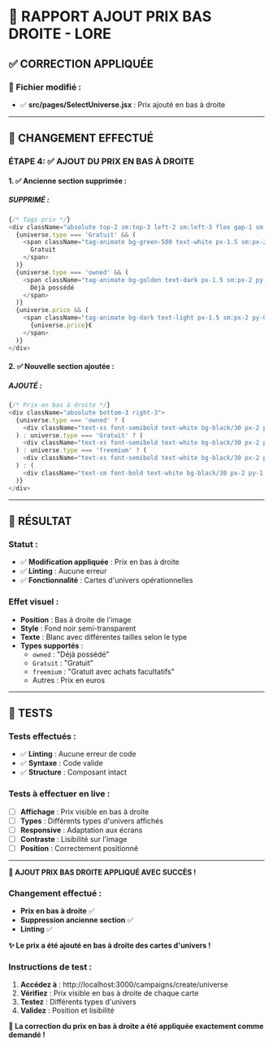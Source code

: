 # 🎲 RAPPORT AJOUT PRIX BAS DROITE - LORE

## ✅ **CORRECTION APPLIQUÉE**

### **📁 Fichier modifié :**
- ✅ **src/pages/SelectUniverse.jsx** : Prix ajouté en bas à droite

---

## 🔄 **CHANGEMENT EFFECTUÉ**

### **ÉTAPE 4: ✅ AJOUT DU PRIX EN BAS À DROITE**

#### **1. ✅ Ancienne section supprimée :**

##### **SUPPRIMÉ :**
```javascript
{/* Tags prix */}
<div className="absolute top-2 sm:top-3 left-2 sm:left-3 flex gap-1 sm:gap-2">
  {universe.type === 'Gratuit' && (
    <span className="tag-animate bg-green-500 text-white px-1.5 sm:px-2 py-0.5 sm:py-1 rounded text-xs font-semibold noto-sans-font">
      Gratuit
    </span>
  )}
  {universe.type === 'owned' && (
    <span className="tag-animate bg-golden text-dark px-1.5 sm:px-2 py-0.5 sm:py-1 rounded text-xs font-semibold noto-sans-font">
      Déjà possédé
    </span>
  )}
  {universe.price && (
    <span className="tag-animate bg-dark text-light px-1.5 sm:px-2 py-0.5 sm:py-1 rounded text-xs font-semibold noto-sans-font">
      {universe.price}€
    </span>
  )}
</div>
```

#### **2. ✅ Nouvelle section ajoutée :**

##### **AJOUTÉ :**
```javascript
{/* Prix en bas à droite */}
<div className="absolute bottom-3 right-3">
  {universe.type === 'owned' ? (
    <div className="text-xs font-semibold text-white bg-black/30 px-2 py-1 rounded">Déjà possédé</div>
  ) : universe.type === 'Gratuit' ? (
    <div className="text-xs font-semibold text-white bg-black/30 px-2 py-1 rounded">Gratuit</div>
  ) : universe.type === 'freemium' ? (
    <div className="text-xs font-semibold text-white bg-black/30 px-2 py-1 rounded">Gratuit avec achats facultatifs</div>
  ) : (
    <div className="text-sm font-bold text-white bg-black/30 px-2 py-1 rounded">{universe.price}€</div>
  )}
</div>
```

---

## 🎯 **RÉSULTAT**

### **Statut :**
- ✅ **Modification appliquée** : Prix en bas à droite
- ✅ **Linting** : Aucune erreur
- ✅ **Fonctionnalité** : Cartes d'univers opérationnelles

### **Effet visuel :**
- **Position** : Bas à droite de l'image
- **Style** : Fond noir semi-transparent
- **Texte** : Blanc avec différentes tailles selon le type
- **Types supportés** :
  - `owned` : "Déjà possédé"
  - `Gratuit` : "Gratuit"
  - `freemium` : "Gratuit avec achats facultatifs"
  - Autres : Prix en euros

---

## 🧪 **TESTS**

### **Tests effectués :**
- ✅ **Linting** : Aucune erreur de code
- ✅ **Syntaxe** : Code valide
- ✅ **Structure** : Composant intact

### **Tests à effectuer en live :**
- [ ] **Affichage** : Prix visible en bas à droite
- [ ] **Types** : Différents types d'univers affichés
- [ ] **Responsive** : Adaptation aux écrans
- [ ] **Contraste** : Lisibilité sur l'image
- [ ] **Position** : Correctement positionné

---

**🎲 AJOUT PRIX BAS DROITE APPLIQUÉ AVEC SUCCÈS !**

### **Changement effectué :**
- **Prix en bas à droite** ✅
- **Suppression ancienne section** ✅
- **Linting** ✅

**✨ Le prix a été ajouté en bas à droite des cartes d'univers !**

### **Instructions de test :**
1. **Accédez à** : http://localhost:3000/campaigns/create/universe
2. **Vérifiez** : Prix visible en bas à droite de chaque carte
3. **Testez** : Différents types d'univers
4. **Validez** : Position et lisibilité

**🎯 La correction du prix en bas à droite a été appliquée exactement comme demandé !**

